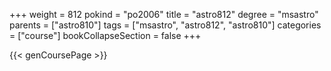 +++
weight = 812
pokind = "po2006"
title = "astro812"
degree = "msastro"
parents = ["astro810"]
tags = ["msastro", "astro812", "astro810"]
categories = ["course"]
bookCollapseSection = false
+++

{{< genCoursePage >}}
